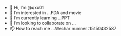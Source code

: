 - 👋 Hi, I’m @qxu01
- 👀 I’m interested in ...FDA and movie
- 🌱 I’m currently learning ...PPT
- 💞️ I’m looking to collaborate on ...
- 📫 How to reach me ...Wechar numner :15150432587

<!---cffF 
qxu01/qxu01 is a ✨ special ✨ repository because its `README.md` (this file) appears on your GitHub profile.
You can click the Preview link to take a look at your changes.
--->
